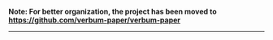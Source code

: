 <b>Note: For better organization, the project has been moved to https://github.com/verbum-paper/verbum-paper</b>

---

